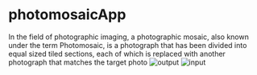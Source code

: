# photomosaicApp
In the field of photographic imaging, a photographic mosaic, also known under the term 
Photomosaic, is a photograph that has been divided into equal sized tiled sections, each of which 
is replaced with another photograph that matches the target photo
![output](https://user-images.githubusercontent.com/59413074/187465626-ab45126f-2d33-4c70-82d9-0ddab68b6c1f.jpg)
![input](https://user-images.githubusercontent.com/59413074/187465692-9ca25004-1b53-465d-ab78-0e45410bdbbb.jpg)
